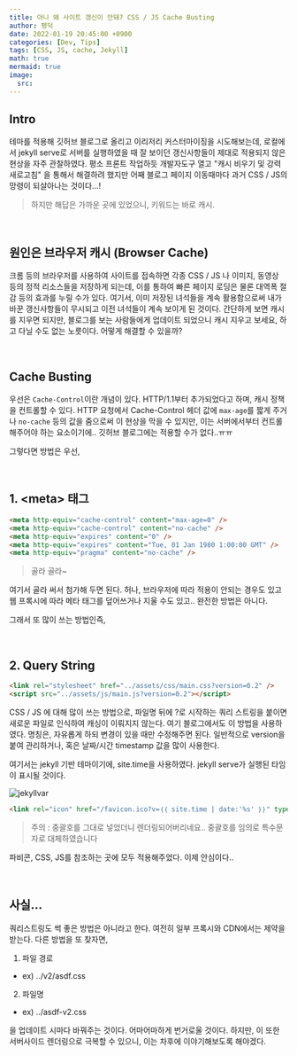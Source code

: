 ```yaml
---
title: 아니 왜 사이트 갱신이 안돼? CSS / JS Cache Busting
author: 펭덕
date: 2022-01-19 20:45:00 +0900
categories: [Dev, Tips]
tags: [CSS, JS, cache, Jekyll]
math: true
mermaid: true
image:
  src: 
---
```


## Intro

테마를 적용해 깃허브 블로그로 올리고 이리저리 커스터마이징을 시도해보는데, 로컬에서 jekyll serve로 서버를 실행하였을 때 잘 보이던 갱신사항들이 제대로 적용되지 않은 현상을 자주 관찰하였다. 평소 프론트 작업하듯 개발자도구 열고 "캐시 비우기 및 강력 새로고침" 을 통해서 해결하려 했지만 어째 블로그 페이지 이동때마다 과거 CSS / JS의 망령이 되살아나는 것이다...!

> 하지만 해답은 가까운 곳에 있었으니, 키워드는 바로 캐시.

<br>

## 원인은 브라우저 캐시 (Browser Cache)

크롬 등의 브라우저를 사용하여 사이트를 접속하면 각종 CSS / JS 나 이미지, 동영상 등의 정적 리소스들을 저장하게 되는데, 이를 통하여 빠른 페이지 로딩은 물론 대역폭 절감 등의 효과를 누릴 수가 있다. 여기서, 이미 저장된 녀석들을 계속 활용함으로써 내가 바꾼 갱신사항들이 무시되고 이전 녀석들이 계속 보이게 된 것이다.
간단하게 보면 캐시를 지우면 되지만, 블로그를 보는 사람들에게 업데이트 되었으니 캐시 지우고 보세요, 하고 다닐 수도 없는 노릇이다. 어떻게 해결할 수 있을까?

<br>

## Cache Busting

우선은 `Cache-Control`이란 개념이 있다. HTTP/1.1부터 추가되었다고 하며, 캐시 정책을 컨트롤할 수 있다. HTTP 요청에서 Cache-Control 헤더 값에 `max-age`를 짧게 주거나 `no-cache` 등의 값을 줌으로써 이 현상을 막을 수 있지만, 이는 서버에서부터 컨트롤 해주어야 하는 요소이기에.. 깃허브 블로그에는 적용할 수가 없다..ㅠㅠ

그렇다면 방법은 우선,

<br>

## 1. \<meta\> 태그

```HTML
<meta http-equiv="cache-control" content="max-age=0" />
<meta http-equiv="cache-control" content="no-cache" />
<meta http-equiv="expires" content="0" />
<meta http-equiv="expires" content="Tue, 01 Jan 1980 1:00:00 GMT" />
<meta http-equiv="pragma" content="no-cache" />
```

> 골라 골라~

여기서 골라 써서 첨가해 두면 된다. 허나, 브라우저에 따라 적용이 안되는 경우도 있고 웹 프록시에 따라 메타 태그를 덮어쓰거나 지울 수도 있고.. 완전한 방법은 아니다.

그래서 또 많이 쓰는 방법인즉,

<br>

## 2. Query String

```HTML
<link rel="stylesheet" href="../assets/css/main.css?version=0.2" />
<script src="../assets/js/main.js?version=0.2"></script>
```

CSS / JS 에 대해 많이 쓰는 방법으로, 파일명 뒤에 ?로 시작하는 쿼리 스트링을 붙이면 새로운 파일로 인식하여 캐싱이 이뤄지지 않는다. 여기 블로그에서도 이 방법을 사용하였다. 명칭은, 자유롭게 하되 변경이 있을 때만 수정해주면 된다. 일반적으로 version을 붙여 관리하거나, 혹은 날짜/시간 timestamp 값을 많이 사용한다.

여기서는 jekyll 기반 테마이기에, site.time을 사용하였다. jekyll serve가 실행된 타임이 표시될 것이다.

![jekyllvar](https://user-images.githubusercontent.com/82709090/150125847-07ecefd8-e8e8-4616-8107-dfba9dc2b413.png)

```HTML
<link rel="icon" href="/favicon.ico?v=｛｛ site.time | date:'%s' ｝｝" type="image/x-icon">
```
> 주의 : 중괄호를 그대로 넣었더니 렌더링되어버리네요.. 중괄호를 임의로 특수문자로 대체하였습니다

파비콘, CSS, JS를 참조하는 곳에 모두 적용해주었다. 이제 안심이다..

<br>

## 사실...

쿼리스트링도 썩 좋은 방법은 아니라고 한다. 여전히 일부 프록시와 CDN에서는 제약을 받는다. 다른 방법을 또 찾자면,

1. 파일 경로
  - ex) ../v2/asdf.css
2. 파일명
  - ex) ../asdf-v2.css

을 업데이트 시마다 바꿔주는 것이다. 어마어마하게 번거로울 것이다. 하지만, 이 또한 서버사이드 렌더링으로 극복할 수 있으니, 이는 차후에 이야기해보도록 해야겠다.